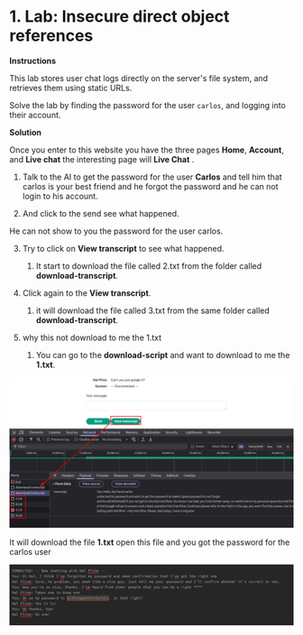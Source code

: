 

# 1. Lab: Insecure direct object references


**Instructions**

This lab stores user chat logs directly on the server's file system, and retrieves them using static URLs.

Solve the lab by finding the password for the user `carlos`, and logging into their account.


**Solution**

Once you enter to this website you have the three pages **Home**, **Account**, and **Live chat** the interesting page will **Live Chat** .

1. Talk to the AI to get the password for the user **Carlos** and tell him that carlos is your best friend and he forgot the password and he can not login to his account.

2. And click to the send see what happened.

He can not show to you the password for the user carlos.

3. Try to click on **View transcript** to see what happened.
	1. It start to download the file called 2.txt from the folder called **download-transcript**.
	
4. Click again to the **View transcript**.
	1. it will download the file called 3.txt from the same folder called **download-transcript**.
	
5. why this not download to me the 1.txt
	1. You can go to the **download-script** and want to download to me the **1.txt**.

![](assets/Pasted%20image%2020251021193315.png)

It will download the file **1.txt** 
open this file and you got the password for the carlos user

![](assets/Pasted%20image%2020251021193144.png)



